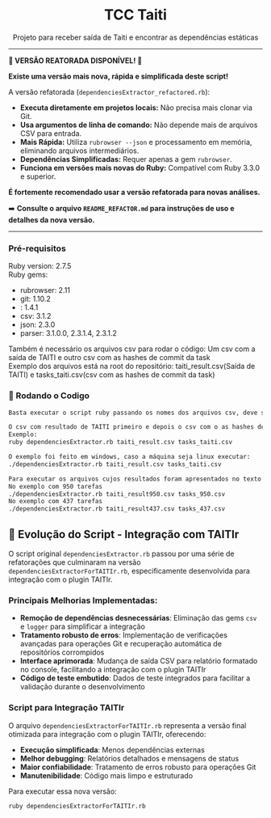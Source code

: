 <h1 align="center">TCC Taiti</h1>
<p align="center">Projeto para receber saída de Taiti e encontrar as dependências estáticas</p>

---

**🚀 VERSÃO REATORADA DISPONÍVEL! 🚀**

**Existe uma versão mais nova, rápida e simplificada deste script!**

A versão refatorada (`dependenciesExtractor_refactored.rb`):

*   **Executa diretamente em projetos locais:** Não precisa mais clonar via Git.
*   **Usa argumentos de linha de comando:** Não depende mais de arquivos CSV para entrada.
*   **Mais Rápida:** Utiliza `rubrowser --json` e processamento em memória, eliminando arquivos intermediários.
*   **Dependências Simplificadas:** Requer apenas a gem `rubrowser`.
*   **Funciona em versões mais novas do Ruby:** Compatível com Ruby 3.3.0 e superior.

**É fortemente recomendado usar a versão refatorada para novas análises.**

➡️ **Consulte o arquivo `README_REFACTOR.md` para instruções de uso e detalhes da nova versão.**

---

### Pré-requisitos

Ruby version: 2.7.5<br/>
Ruby gems: 

- rubrowser: 2.11
- git: 1.10.2
-   : 1.4.1
- csv: 3.1.2
- json: 2.3.0
- parser: 3.1.0.0, 2.3.1.4, 2.3.1.2

Também é necessário os arquivos csv para rodar o código: Um csv com a saída de TAITI e outro csv com as hashes de commit da task<br/>
Exemplo dos arquivos está na root do repositório: taiti_result.csv(Saída de TAITI) e tasks_taiti.csv(csv com as hashes de commit da task)

### 🎲 Rodando o Codigo
```bash
Basta executar o script ruby passando os nomes dos arquivos csv, deve ser executado na root do projeto.

O csv com resultado de TAITI primeiro e depois o csv com o as hashes de commit.
Exemplo: 
ruby dependenciesExtractor.rb taiti_result.csv tasks_taiti.csv

O exemplo foi feito em windows, caso a máquina seja linux executar:
./dependenciesExtractor.rb taiti_result.csv tasks_taiti.csv

Para executar os arquivos cujos resultados foram apresentados no texto do TCC basta executar os arquivos na root do projeto do github:
No exemplo com 950 tarefas
./dependenciesExtractor.rb taiti_result950.csv tasks_950.csv
No exemplo com 437 tarefas
./dependenciesExtractor.rb taiti_result437.csv tasks_437.csv

```

## 🔄 Evolução do Script - Integração com TAITIr

O script original `dependenciesExtractor.rb` passou por uma série de refatorações que culminaram na versão `dependenciesExtractorForTAITIr.rb`, especificamente desenvolvida para integração com o plugin TAITIr.

### Principais Melhorias Implementadas:

- **Remoção de dependências desnecessárias**: Eliminação das gems `csv` e `logger` para simplificar a integração
- **Tratamento robusto de erros**: Implementação de verificações avançadas para operações Git e recuperação automática de repositórios corrompidos
- **Interface aprimorada**: Mudança de saída CSV para relatório formatado no console, facilitando a integração com o plugin TAITIr
- **Código de teste embutido**: Dados de teste integrados para facilitar a validação durante o desenvolvimento

### Script para Integração TAITIr

O arquivo `dependenciesExtractorForTAITIr.rb` representa a versão final otimizada para integração com o plugin TAITIr, oferecendo:

- **Execução simplificada**: Menos dependências externas
- **Melhor debugging**: Relatórios detalhados e mensagens de status
- **Maior confiabilidade**: Tratamento de erros robusto para operações Git
- **Manutenibilidade**: Código mais limpo e estruturado

Para executar essa nova versão:
```bash
ruby dependenciesExtractorForTAITIr.rb
```
